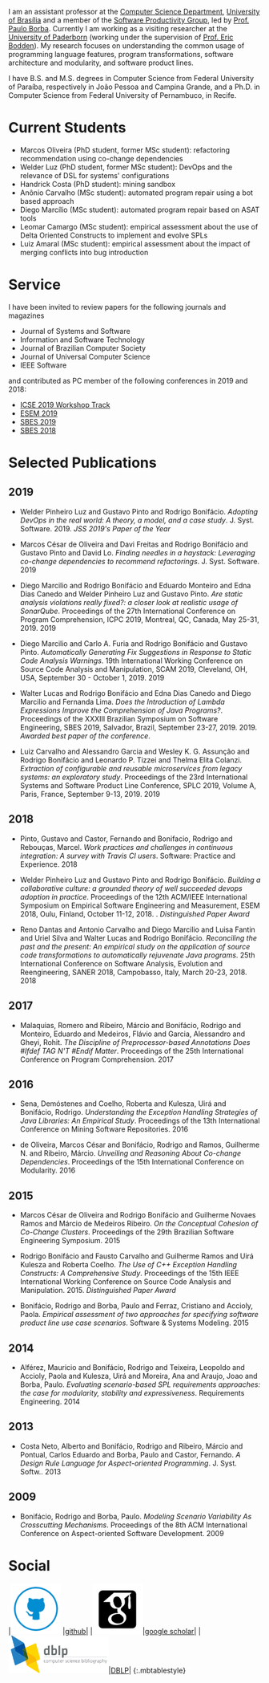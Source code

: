 <script src="https://kit.fontawesome.com/027511e269.js" crossorigin="anonymous"></script>


I am an assistant professor at the [Computer Science Department](http://www.cic.unb.br),
[University of Brasília](http://www.unb.br)
and a member of the [Software Productivity Group](http://cin.ufpe.br/spg),
led by [Prof. Paulo Borba](http://www.cin.ufpe.br/~phmb/). Currently I am working as
a visiting researcher at the [University of Paderborn](https://www.uni-paderborn.de/en/university/) (working under
the supervision of [Prof. Eric Bodden](http://www.bodden.de)). My research focuses on
understanding the common usage of programming language features, program transformations,
software architecture and modularity, and software product lines.

I have B.S. and M.S. degrees in Computer Science from Federal University of Paraíba, respectively in João Pessoa and Campina Grande, and a Ph.D. in Computer Science from Federal University of Pernambuco, in Recife.


# Current Students

   * Marcos Oliveira (PhD student, former MSc student): refactoring recommendation using co-change dependencies
   * Welder Luz (PhD student, former MSc student): DevOps and the relevance of DSL for systems' configurations  
   * Handrick Costa (PhD student): mining sandbox
   * Anônio Carvalho (MSc student): automated program repair using a bot based approach
   * Diego Marcílio (MSc student): automated program repair based on ASAT tools
   * Leomar Camargo (MSc student): empirical assessment about the use of Delta Oriented Constructs to implement and evolve SPLs
   * Luiz Amaral (MSc student): empirical assessment about the impact of merging conflicts into bug introduction

# Service

I have been invited to review papers for the following journals and magazines

   * Journal of Systems and Software
   * Information and Software Technology
   * Journal of Brazilian Computer Society
   * Journal of Universal Computer Science
   * IEEE Software

and contributed as PC member of the following conferences in 2019 and 2018:

   * [ICSE 2019 Workshop Track](https://2019.icse-conferences.org/track/icse-2019-Workshops)
   * [ESEM 2019](http://eseiw2019.com/esem/)
   * [SBES 2019](http://cbsoft2019.ufba.br/#/sbesresearchtrack)
   * [SBES 2018](http://cbsoft2018.icmc.usp.br/#/sbes#researchTrackSbes)

# Selected Publications

## 2019
   * Welder Pinheiro Luz and Gustavo Pinto and Rodrigo Bonifácio. _Adopting DevOps in the real world: A theory, a model, and a case study_. J. Syst. Software. 2019. <i class="fas fa-trophy"></i> *JSS 2019's Paper of the Year*


   * Marcos César de Oliveira and Davi Freitas and Rodrigo Bonifácio and Gustavo Pinto and David Lo. _Finding needles in a haystack: Leveraging co-change dependencies to recommend refactorings_. J. Syst. Software. 2019


   * Diego Marcilio and Rodrigo Bonifácio and Eduardo Monteiro and Edna Dias Canedo and Welder Pinheiro Luz and Gustavo Pinto. _Are static analysis violations really fixed?: a closer look at realistic usage of SonarQube_. Proceedings of the 27th International Conference on Program Comprehension, ICPC 2019, Montreal, QC, Canada, May 25-31, 2019. 2019


   * Diego Marcilio and Carlo A. Furia and Rodrigo Bonifácio and Gustavo Pinto. _Automatically Generating Fix Suggestions in Response to Static Code Analysis Warnings_. 19th International Working Conference on Source Code Analysis and Manipulation, SCAM 2019, Cleveland, OH, USA, September 30 - October 1, 2019. 2019


   * Walter Lucas and Rodrigo Bonifácio and Edna Dias Canedo and Diego Marcilio and Fernanda Lima. _Does the Introduction of Lambda Expressions Improve the Comprehension of Java Programs?_. Proceedings of the XXXIII Brazilian Symposium on Software Engineering, SBES 2019, Salvador, Brazil, September 23-27, 2019. 2019. <i class="fas fa-trophy"></i> *Awarded best paper of the conference*. 


   * Luiz Carvalho and Alessandro Garcia and Wesley K. G. Assunção and Rodrigo Bonifácio and Leonardo P. Tizzei and Thelma Elita Colanzi. _Extraction of configurable and reusable microservices from legacy systems: an exploratory study_. Proceedings of the 23rd International Systems and Software Product Line Conference, SPLC 2019, Volume A, Paris, France, September 9-13, 2019. 2019


## 2018

   * Pinto, Gustavo and Castor, Fernando and Bonifacio, Rodrigo and Rebouças, Marcel. _Work practices and challenges in continuous integration: A survey with Travis CI users_. Software: Practice and Experience. 2018


   * Welder Pinheiro Luz and Gustavo Pinto and Rodrigo Bonifácio. _Building a collaborative culture: a grounded theory of well succeeded devops adoption in practice_. Proceedings of the 12th ACM/IEEE International Symposium on Empirical Software Engineering and Measurement, ESEM 2018, Oulu, Finland, October 11-12, 2018. <i class="fas fa-trophy"></i>. *Distinguished Paper Award*


   * Reno Dantas and Antonio Carvalho and Diego Marcilio and Luisa Fantin and Uriel Silva and Walter Lucas and Rodrigo Bonifácio. _Reconciling the past and the present: An empirical study on the application of source code transformations to automatically rejuvenate Java programs_. 25th International Conference on Software Analysis, Evolution and Reengineering, SANER 2018, Campobasso, Italy, March 20-23, 2018. 2018


## 2017
   * Malaquias, Romero and Ribeiro, Márcio and Bonifácio, Rodrigo and Monteiro, Eduardo and Medeiros, Flávio and Garcia, Alessandro and Gheyi, Rohit. _The Discipline of Preprocessor-based Annotations Does #Ifdef TAG N'T #Endif Matter_. Proceedings of the 25th International Conference on Program Comprehension. 2017


## 2016
   * Sena, Demóstenes and Coelho, Roberta and Kulesza, Uirá and Bonifácio, Rodrigo. _Understanding the Exception Handling Strategies of Java Libraries: An Empirical Study_. Proceedings of the 13th International Conference on Mining Software Repositories. 2016


   * de Oliveira, Marcos César and Bonifácio, Rodrigo and Ramos, Guilherme N. and Ribeiro, Márcio. _Unveiling and Reasoning About Co-change Dependencies_. Proceedings of the 15th International Conference on Modularity. 2016


## 2015
   * Marcos César de Oliveira and Rodrigo Bonifácio and Guilherme Novaes Ramos and Márcio de Medeiros Ribeiro. _On the Conceptual Cohesion of Co-Change Clusters_. Proceedings of the 29th Brazilian Software Engineering Symposium. 2015


   * Rodrigo Bonifácio and Fausto Carvalho and Guilherme Ramos and Uirá Kulesza and Roberta Coelho. _The Use of C++ Exception Handling Constructs: A Comprehensive Study_. Proceedings of the 15th IEEE International Working Conference on Source Code Analysis and Manipulation. 2015. <i class="fas fa-trophy"></i>*Distinguished Paper Award*


   * Bonifácio, Rodrigo and Borba, Paulo and Ferraz, Cristiano and Accioly, Paola. _Empirical assessment of two approaches for specifying software product line use case scenarios_. Software & Systems Modeling. 2015


## 2014
   * Alférez, Mauricio and Bonifácio, Rodrigo and Teixeira, Leopoldo and Accioly, Paola and Kulesza, Uirá and Moreira, Ana and Araujo, Joao and Borba, Paulo. _Evaluating scenario-based SPL requirements approaches: the case for modularity, stability and expressiveness_. Requirements Engineering. 2014


## 2013
   * Costa Neto, Alberto and Bonifácio, Rodrigo and Ribeiro, Márcio and Pontual, Carlos Eduardo and Borba, Paulo and Castor, Fernando. _A Design Rule Language for Aspect-oriented Programming_. J. Syst. Softw.. 2013


## 2009
   * Bonifácio, Rodrigo and Borba, Paulo. _Modeling Scenario Variability As Crosscutting Mechanisms_. Proceedings of the 8th ACM International Conference on Aspect-oriented Software Development. 2009

# Social

|<img src="images/github.png" alt="drawing" width="100"/> |[github](http://rbonifacio.github.com/)|
|<img src="images/scholar.png" alt="drawing" width="100"/>|[google scholar](https://scholar.google.com/citations?user=YegiOugAAAAJ&hl=en)|
|<img src="images/dblp.png" alt="drawing" width="200"/>|[DBLP](https://dblp.org/pid/21/824)|
{:.mbtablestyle}
